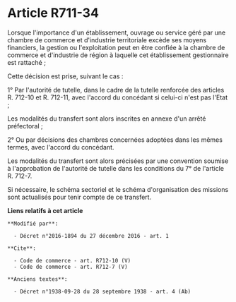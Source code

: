 # Article R711-34

Lorsque l'importance d'un établissement, ouvrage ou service géré par une chambre de commerce et d'industrie territoriale
excède ses moyens financiers, la gestion ou l'exploitation peut en être confiée à la chambre de commerce et d'industrie de
région à laquelle cet établissement gestionnaire est rattaché ;

Cette décision est prise, suivant le cas :

1° Par l'autorité de tutelle, dans le cadre de la tutelle renforcée des articles R. 712-10 et R. 712-11, avec l'accord du
concédant si celui-ci n'est pas l'Etat ;

Les modalités du transfert sont alors inscrites en annexe d'un arrêté préfectoral ;

2° Ou par décisions des chambres concernées adoptées dans les mêmes termes, avec l'accord du concédant.

Les modalités du transfert sont alors précisées par une convention soumise à l'approbation de l'autorité de tutelle dans les
conditions du 7° de l'article R. 712-7.

Si nécessaire, le schéma sectoriel et le schéma d'organisation des missions sont actualisés pour tenir compte de ce
transfert.

**Liens relatifs à cet article**

	**Modifié par**:

	  - Décret n°2016-1894 du 27 décembre 2016 - art. 1

	**Cite**:

	  - Code de commerce - art. R712-10 (V)
	  - Code de commerce - art. R712-7 (V)

	**Anciens textes**:

	  - Décret n°1938-09-28 du 28 septembre 1938 - art. 4 (Ab)
